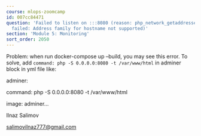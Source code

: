 ```yaml
---
course: mlops-zoomcamp
id: 007cc84471
question: 'Failed to listen on :::8080 (reason: php_network_getaddresses: getaddrinfo
  failed: Address family for hostname not supported)'
section: 'Module 5: Monitoring'
sort_order: 2050
---
```


Problem: when run docker-compose up –build, you may see this error. To solve, add `command: php -S 0.0.0.0:8080 -t /var/www/html` in adminer block in yml file like:

adminer:

command: php -S 0.0.0.0:8080 -t /var/www/html

image: adminer…

Ilnaz Salimov

[salimovilnaz777@gmail.com](mailto:salimovilnaz777@gmail.com)

